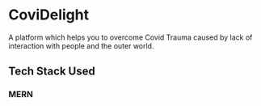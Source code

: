 # CoviDelight
A platform which helps you to overcome Covid Trauma caused by lack of interaction with people and the outer world.

## Tech Stack Used
### MERN
